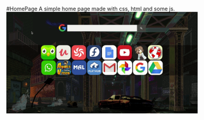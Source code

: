 #HomePage
A simple home page made with css, html and some js.
![HomePage](https://github.com/caioxcezar/HomePage/blob/master/HomePage.gif)